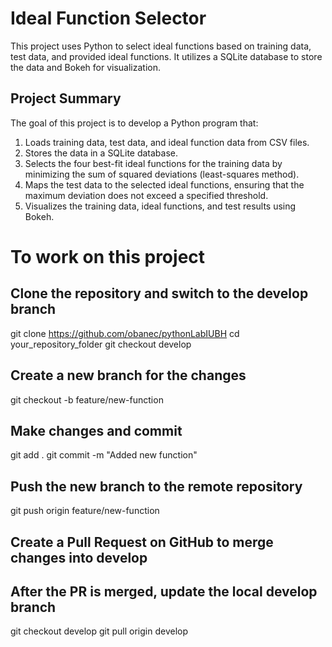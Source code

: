# Ideal Function Selector
This project uses Python to select ideal functions based on training data, test data, and provided ideal functions. It utilizes a SQLite database to store the data and Bokeh for visualization.

## Project Summary

The goal of this project is to develop a Python program that:
1. Loads training data, test data, and ideal function data from CSV files.
2. Stores the data in a SQLite database.
3. Selects the four best-fit ideal functions for the training data by minimizing the sum of squared deviations (least-squares method).
4. Maps the test data to the selected ideal functions, ensuring that the maximum deviation does not exceed a specified threshold.
5. Visualizes the training data, ideal functions, and test results using Bokeh.

# To work on this project
## Clone the repository and switch to the develop branch
git clone https://github.com/obanec/pythonLabIUBH
cd your_repository_folder
git checkout develop

## Create a new branch for the changes
git checkout -b feature/new-function

## Make changes and commit
git add .
git commit -m "Added new function"

## Push the new branch to the remote repository
git push origin feature/new-function

## Create a Pull Request on GitHub to merge changes into develop

## After the PR is merged, update the local develop branch
git checkout develop
git pull origin develop
